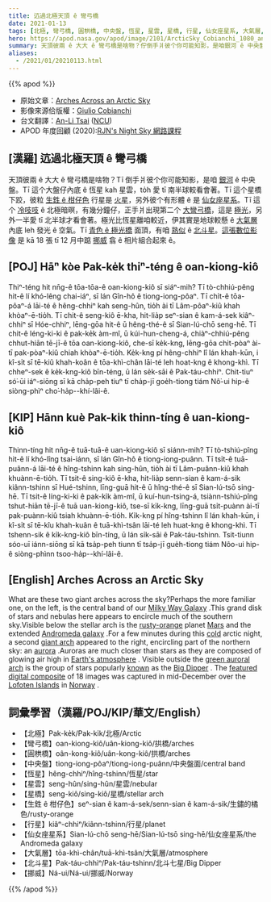 ```yaml
---
title: 迒過北極天頂 ê 彎弓橋
date: 2021-01-13
tags: [北極, 彎弓橋, 圓栱橋, 中央盤, 恆星, 星雲, 星橋, 行星, 仙女座星系, 大氣層, 北斗星, 挪威]
hero: https://apod.nasa.gov/apod/image/2101/ArcticSky_Cobianchi_1080_annotated.jpg
summary: 天頂彼兩 ê 大大 ê 彎弓橋是啥物？佇倒手爿彼个你可能知影，是咱銀河 ê 中央盤。
aliases:
  - /2021/01/20210113.html
---
```


{{% apod %}}

- 原始文章：[Arches Across an Arctic Sky](https://apod.nasa.gov/apod/ap210113.html)
- 影像來源佮版權：[Giulio Cobianchi](https://giuliocobianchi.com/about/)
- 台文翻譯：[An-Li Tsai](mailto:thianbun.taigi@gmail.com) ([NCU](https://www.astro.ncu.edu.tw))
- APOD 年度回顧 (2020):[RJN's Night Sky 網路課程](https://youtu.be/smDKWEE77Gs?t=383)

## [漢羅] 迒過北極天頂 ê 彎弓橋

天頂彼兩 ê 大大 ê 彎弓橋是啥物？Tī 倒手爿彼个你可能知影，是咱 [銀河](https://solarsystem.nasa.gov/resources/285/the-milky-way-galaxy/) ê 中央盤。Tī 這个大盤仔內底 ê 恆星 kah 星雲，to̍h 愛 tī 南半球較看會著。Tī 這个星橋下跤，彼粒 [生鉎 ê 柑仔色](https://apod.nasa.gov/apod/ap970804.html) 行星是 [火星](https://solarsystem.nasa.gov/planets/mars/overview/)，另外彼个有形體 ê 是 [仙女座星系](https://apod.nasa.gov/apod/ap150830.html)。Tī 這个 [冷吱吱](https://pbs.twimg.com/media/DKSyMr2UEAAUL70?format=jpg) ê 北極暗暝，有幾分鐘仔，正手爿出現第二个 [大彎弓橋](https://apod.nasa.gov/apod/ap200531.html)，這是 [極光](https://spaceplace.nasa.gov/aurora/en/)，另外一半愛 tī 北半球才看會著。極光比恆星離咱較近，伊其實是地球較懸 ê [大氣層](https://www.nasa.gov/mission_pages/sunearth/science/atmosphere-layers2.html) 內底 leh 發光 ê 空氣。Tī [青色 ê 極光橋](https://apod.nasa.gov/apod/ap190322.html) 面頂，有咱 [熟似](https://apod.tw/daily/20210112/) ê [北斗星](https://en.wikipedia.org/wiki/Big_Dipper)。[這張數位影像](https://giuliocobianchi.com/gallery/capture-the-night/) 是 kā 18 張 tī 12 月中踮 [挪威](https://en.wikipedia.org/wiki/Norway) 翕 ê 相片組合起來 ê。

## [POJ] Hāⁿ kòe Pak-ke̍k thiⁿ-téng ê oan-kiong-kiô

Thiⁿ-téng hit nn̄g-ê tōa-tōa-ê oan-kiong-kiô sī siáⁿ-mih? Tī tò-chhiú-pêng hit-ê lí khó-lêng chai-iáⁿ, sī lán Gîn-hô ê tiong-iong-pôaⁿ. Tī chi̍t-ê tōa-pôaⁿ-á lāi-té ê hêng-chhiⁿ kah seng-hûn, tio̍h ài tī Lâm-pôaⁿ-kiû khah khòaⁿ-ē-tio̍h. Tī chit-ê seng-kiô ē-kha, hit-lia̍p seⁿ-sian ê kam-á-sek kiâⁿ-chhiⁿ sī Hóe-chhiⁿ, lēng-gōa hit-ê ū hêng-thé-ê sī Sian-lú-chō seng-hē. Tī chit-ê léng-ki-ki ê pak-ke̍k àm-mî, ū kúi-hun-cheng-á, chiàⁿ-chhiú-pêng chhut-hiān tē-jī-ê tōa oan-kiong-kiô, che-sī ke̍k-kng, lēng-gōa chi̍t-pòaⁿ ài-tī pak-pòaⁿ-kiû chiah khòaⁿ-ē-tio̍h. Ke̍k-kng pí hêng-chhiⁿ lî lán khah-kūn, i kî-si̍t sī tē-kiû khah-koân ê tōa-khì-chân lāi-té leh hoat-kng ê khong-khì. Tī chheⁿ-sek ê ke̍k-kng-kiô bīn-téng, ū lán se̍k-sāi ê Pak-táu-chhiⁿ. Chit-tiuⁿ só͘-ūi iáⁿ-siōng sī kā cha̍p-peh tiuⁿ tī cha̍p-jī goe̍h-tiong tiám Nô͘-ui hip-ê siòng-phìⁿ cho͘-ha̍p--khí-lâi-ê.

## [KIP] Hānn kuè Pak-ki̍k thinn-tíng ê uan-kiong-kiô

Thinn-tíng hit nn̄g-ê tuā-tuā-ê uan-kiong-kiô sī siánn-mih? Tī tò-tshiú-pîng hit-ê lí khó-lîng tsai-iánn, sī lán Gîn-hô ê tiong-iong-puânn. Tī tsi̍t-ê tuā-puânn-á lāi-té ê hîng-tshinn kah sing-hûn, tio̍h ài tī Lâm-puânn-kiû khah khuànn-ē-tio̍h. Tī tsit-ê sing-kiô ē-kha, hit-lia̍p senn-sian ê kam-á-sik kiânn-tshinn sī Hué-tshinn, līng-guā hit-ê ū hîng-thé-ê sī Sian-lú-tsō sing-hē. Tī tsit-ê líng-ki-ki ê pak-ki̍k àm-mî, ū kuí-hun-tsing-á, tsiànn-tshiú-pîng tshut-hiān tē-jī-ê tuā uan-kiong-kiô, tse-sī ki̍k-kng, līng-guā tsi̍t-puànn ài-tī pak-puànn-kiû tsiah khuànn-ē-tio̍h. Ki̍k-kng pí hîng-tshinn lî lán khah-kūn, i kî-si̍t sī tē-kîu khah-kuân ê tuā-khì-tsân lāi-té leh huat-kng ê khong-khì. Tī tshenn-sik ê ki̍k-kng-kiô bīn-tíng, ū lán si̍k-sāi ê Pak-táu-tshinn. Tsit-tiunn sóo-uī iánn-siōng sī kā tsa̍p-peh tiunn tī tsa̍p-jī gue̍h-tiong tiám Nôo-ui hip-ê siòng-phìnn tsoo-ha̍p--khí-lâi-ê.

## [English] Arches Across an Arctic Sky  

What are these two giant arches across the sky?Perhaps the more familiar one, on the left, is the central band of our [Milky Way Galaxy](https://solarsystem.nasa.gov/resources/285/the-milky-way-galaxy/) .This grand disk of stars and nebulas here appears to encircle much of the southern sky.Visible below the stellar arch is the [rusty-orange](https://apod.nasa.gov/apod/ap970804.html) planet [Mars](https://solarsystem.nasa.gov/planets/mars/overview/) and the extended [Andromeda galaxy](https://apod.nasa.gov/apod/ap150830.html) .For a few minutes during this [cold](https://pbs.twimg.com/media/DKSyMr2UEAAUL70?format=jpg) arctic night, a second [giant arch](https://apod.nasa.gov/apod/ap200531.html) appeared to the right, encircling part of the northern sky: an [aurora](https://spaceplace.nasa.gov/aurora/en/) .Auroras are much closer than stars as they are composed of glowing air high in [Earth's atmosphere](https://www.nasa.gov/mission_pages/sunearth/science/atmosphere-layers2.html) . Visible outside the [green auroral arch](https://apod.nasa.gov/apod/ap190322.html) is the group of stars popularly [known](https://apod.nasa.gov/apod/ap210112.html) as the [Big Dipper](https://en.wikipedia.org/wiki/Big_Dipper) . The [featured digital composite](https://giuliocobianchi.com/gallery/capture-the-night/) of 18 images was captured in mid-December over the [Lofoten Islands](https://youtu.be/mg67iIFivDo) in [Norway](https://en.wikipedia.org/wiki/Norway) .

## 詞彙學習（漢羅/POJ/KIP/華文/English）

- 【北極】Pak-ke̍k/Pak-ki̍k/北極/Arctic
- 【彎弓橋】oan-kiong-kiô/uân-kiong-kiô/拱橋/arches
- 【圓栱橋】oân-kong-kiô/uân-kong-kiô/拱橋/arches
- 【中央盤】tiong-iong-pôaⁿ/tiong-iong-puânn/中央盤面/central band
- 【恆星】hêng-chhiⁿ/hîng-tshinn/恆星/star
- 【星雲】seng-hûn/sing-hûn/星雲/nebular
- 【星橋】seng-kiô/sing-kiô/星橋/stellar arch
- 【生鉎 ê 柑仔色】seⁿ-sian ê kam-á-sek/senn-sian ê kam-á-sik/生鏽的橘色/rusty-orange
- 【行星】kiâⁿ-chhiⁿ/kiânn-tshinn/行星/planet
- 【仙女座星系】Sian-lú-chō seng-hē/Sian-lú-tsō sing-hē/仙女座星系/the Andromeda galaxy
- 【大氣層】tōa-khì-chân/tuā-khì-tsân/大氣層/atmosphere
- 【北斗星】Pak-táu-chhiⁿ/Pak-táu-tshinn/北斗七星/Big Dipper
- 【挪威】Ná-ui/Ná-ui/挪威/Norway

{{% /apod %}}
